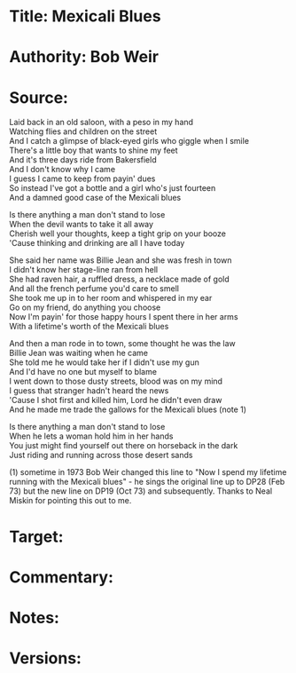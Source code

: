 # Title: Mexicali Blues

# Authority: Bob Weir

# Source:
Laid back in an old saloon, with a peso in my hand  
Watching flies and children on the street  
And I catch a glimpse of black-eyed girls who giggle when I smile  
There's a little boy that wants to shine my feet  
And it's three days ride from Bakersfield  
And I don't know why I came  
I guess I came to keep from payin' dues  
So instead I've got a bottle and a girl who's just fourteen  
And a damned good case of the Mexicali blues  

Is there anything a man don't stand to lose  
When the devil wants to take it all away  
Cherish well your thoughts, keep a tight grip on your booze  
'Cause thinking and drinking are all I have today  

She said her name was Billie Jean and she was fresh in town  
I didn't know her stage-line ran from hell  
She had raven hair, a ruffled dress, a necklace made of gold  
And all the french perfume you'd care to smell  
She took me up in to her room and whispered in my ear  
Go on my friend, do anything you choose  
Now I'm payin' for those happy hours I spent there in her arms  
With a lifetime's worth of the Mexicali blues  

And then a man rode in to town, some thought he was the law  
Billie Jean was waiting when he came  
She told me he would take her if I didn't use my gun  
And I'd have no one but myself to blame  
I went down to those dusty streets, blood was on my mind  
I guess that stranger hadn't heard the news  
'Cause I shot first and killed him, Lord he didn't even draw  
And he made me trade the gallows for the Mexicali blues (note 1)  

Is there anything a man don't stand to lose  
When he lets a woman hold him in her hands  
You just might find yourself out there on horseback in the dark  
Just riding and running across those desert sands  

(1) sometime in 1973 Bob Weir changed this line to "Now I spend my lifetime running with the Mexicali blues" - he sings the original line up to DP28 (Feb 73) but the new line on DP19 (Oct 73) and subsequently. Thanks to Neal Miskin for pointing this out to me.  

# Target:  

# Commentary:  

# Notes:  

# Versions:  